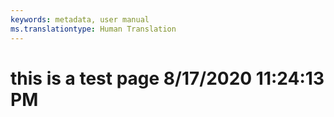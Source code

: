 ```yaml
---
keywords: metadata, user manual
ms.translationtype: Human Translation
---
```

# this is a test page 8/17/2020 11:24:13 PM